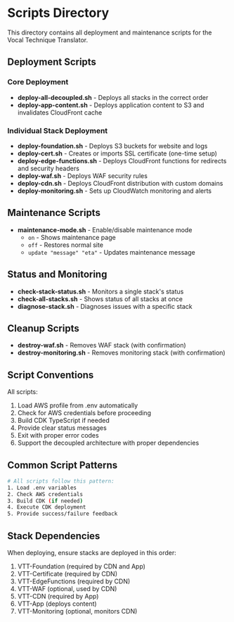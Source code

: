 # Scripts Directory

This directory contains all deployment and maintenance scripts for the Vocal Technique Translator.

## Deployment Scripts

### Core Deployment

- **deploy-all-decoupled.sh** - Deploys all stacks in the correct order
- **deploy-app-content.sh** - Deploys application content to S3 and invalidates CloudFront cache

### Individual Stack Deployment

- **deploy-foundation.sh** - Deploys S3 buckets for website and logs
- **deploy-cert.sh** - Creates or imports SSL certificate (one-time setup)
- **deploy-edge-functions.sh** - Deploys CloudFront functions for redirects and security headers
- **deploy-waf.sh** - Deploys WAF security rules
- **deploy-cdn.sh** - Deploys CloudFront distribution with custom domains
- **deploy-monitoring.sh** - Sets up CloudWatch monitoring and alerts

## Maintenance Scripts

- **maintenance-mode.sh** - Enable/disable maintenance mode
  - `on` - Shows maintenance page
  - `off` - Restores normal site
  - `update "message" "eta"` - Updates maintenance message

## Status and Monitoring

- **check-stack-status.sh** - Monitors a single stack's status
- **check-all-stacks.sh** - Shows status of all stacks at once
- **diagnose-stack.sh** - Diagnoses issues with a specific stack

## Cleanup Scripts

- **destroy-waf.sh** - Removes WAF stack (with confirmation)
- **destroy-monitoring.sh** - Removes monitoring stack (with confirmation)

## Script Conventions

All scripts:

1. Load AWS profile from .env automatically
2. Check for AWS credentials before proceeding
3. Build CDK TypeScript if needed
4. Provide clear status messages
5. Exit with proper error codes
6. Support the decoupled architecture with proper dependencies

## Common Script Patterns

```bash
# All scripts follow this pattern:
1. Load .env variables
2. Check AWS credentials
3. Build CDK (if needed)
4. Execute CDK deployment
5. Provide success/failure feedback
```

## Stack Dependencies

When deploying, ensure stacks are deployed in this order:

1. VTT-Foundation (required by CDN and App)
2. VTT-Certificate (required by CDN)
3. VTT-EdgeFunctions (required by CDN)
4. VTT-WAF (optional, used by CDN)
5. VTT-CDN (required by App)
6. VTT-App (deploys content)
7. VTT-Monitoring (optional, monitors CDN)